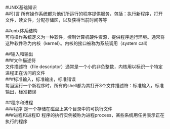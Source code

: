 #UNIX基础知识  
##引言
所有操作系统都为他们所运行的程序提供服务，包括：执行新程序，打开文件，读文件，分配存储区，以及获得当前时间等等  

##unix体系结构  
可将操作系统定义为一种软件，控制计算机硬件资源，提供程序运行环境。通常将这种软件称为内核（kernel）。内核的接口被称为系统调用（system call）  

##输入和输出  
###文件描述符  
文件描述符（file descriptor）通常是一个小的非负整数，内核用以标识一个特定进程正在访问的文件  
###标准输入，标准输出，标准错误  
每当运行一个新程序时，所有的shell都为其打开3个文件描述符：标准输入，标准输出，标准错误  

##程序和进程  
###程序
是一个存储在磁盘上某个目录中的可执行文件  
###进程和进程ID
程序的执行实例被称为进程process，某些系统用任务表示正在执行的程序